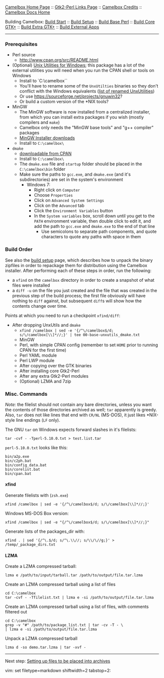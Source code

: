 ﻿[Camelbox Home Page](http://code.google.com/p/camelbox) ::
[Gtk2-Perl Links Page](https://github.com/cpanxaoc/camelbox-docs/blob/master/links/gtk_perl_links.md) ::
[Camelbox Credits](https://github.com/cpanxaoc/camelbox-docs/blob/master/about/credits.md) :: 
[Camelbox Docs Home](https://github.com/cpanxaoc/camelbox-docs)

Building Camelbox: [Build Start](https://github.com/cpanxaoc/camelbox-docs/blob/master/building/00-start.md) ::
[Build Setup](https://github.com/cpanxaoc/camelbox-docs/blob/master/building/01-setup.md) ::
[Build Base Perl](https://github.com/cpanxaoc/camelbox-docs/blob/master/building/02-base_perl.md) ::
[Build Core GTK+](https://github.com/cpanxaoc/camelbox-docs/blob/master/building/03-core_gtk.md) ::
[Build Extra GTK+](https://github.com/cpanxaoc/camelbox-docs/blob/master/building/04-extra_gtk.md) ::
[Build External Apps](https://github.com/cpanxaoc/camelbox-docs/blob/master/building/05-external_apps)

-----

### Prerequisites ###
- Perl source
  - http://www.cpan.org/src/README.html
- (Optional)
  [Unix Utilities for Windows](http://sourceforge.net/project/platformdownload.php?group_id=9328);
  this package has a lot of the external utilities you will need when you run
  the CPAN shell or tools on Windows
  - Install to `C:\camelbox\``
  - You'll have to rename some of the `UnxUtilties` binaries so they don't
    conflict with the Windows equivalents ([list of renamed
    UnxUtilities](https://github.com/cpanxaoc/camelbox-docs/blob/master/using/renamed_nix_utilities.md))
  - Or use https://sourceforge.net/projects/gnuwin32?
  - Or build a custom version of the \*NIX tools?
- MinGW
  - The MinGW software is now installed from a centralized installer, from
    which you can install extra packages if you wish (mostly compilers and
    `make`)
  - Camelbox only needs the "MinGW base tools" and "g++ compiler" packages
  - [MinGW Installer downloads](http://sourceforge.net/project/showfiles.php?group_id=2435&package_id=240780)
  - Install to `C:\camelbox\ `
- `dmake`
  - [downloadable from CPAN](http://search.cpan.org/dist/dmake/)
  - Install to `C:\camelbox\ `
  - The `dmake.exe` file and `startup` folder should be placed in the
    `C:\camelbox\bin` folder
  - Make sure the paths to `gcc.exe`, and `dmake.exe` (and it's
    subdirectories) are set in the system's environment
    - Windows 7:
      - Right click on `Computer`
      - Choose `Properties`
      - Click on `Advanced System Settings`
      - Click on the `Advanced` tab
      - Click the `Environment Variables` button
      - In the `System variables` box, scroll down until you get to the `PATH`
        environment variable, then double click to edit it, and add the path
        to `gcc.exe` and `dmake.exe` to the end of that line
        - Use semicolons to separate path components, and quote characters to
          quote any paths with space in them

### Build Order ###
See also the [build
setup](https://github.com/cpanxaoc/camelbox-docs/blob/master/building/01-setup.md)
page, which describes how to unpack the binary zipfiles in order to repackage
them for distribution using the Camelbox installer.  After performing each of
these steps in order, run the following:

- a `xfind` on the `camelbox` directory in order to create a snapshot of what
  files were installed
- a `diff -u` on the file you just created and the file that was created in
  the previous step of the build process; the first file obviously will have
  nothing to `diff` against, but subsequent `diff`s will show how the contents
  change over time.

Points at which you need to run a checkpoint `xfind/diff`:
- After dropping UnxUtils and `dmake`
  - `xfind /camelbox | sed -e '{/^\/camelbox$/d; s/\/camelbox[\\]*//;}' | tee 00-base-unxutils_dmake.txt`
  - MinGW
  - Perl, with simple CPAN config (remember to set `HOME` prior to running CPAN for the first time)
  - Perl YAML module
  - Perl LWP module
  - After copying over the GTK binaries
  - After installing core Gtk2-Perl
  - After any extra Gtk2-Perl modules
  - (Optional) LZMA and 7zip

### Misc. Commands ###
*Note:* the filelist should not contain any bare directories, unless you want
the contents of those directories archived as well; `tar` apparently is
greedy.  Also, `tar` does not like lines that end with `CR/NL` (MS-DOS), it
just likes \*NIX-style line endings (`LF` only).

The GNU `tar` on Windows expects forward slashes in it's filelists:

    tar -cvf - -Tperl-5.10.0.txt > test.list.tar

`perl-5.10.0.txt` looks like this:

    bin/a2p.exe
    bin/c2ph.bat
    bin/config_data.bat
    bin/corelist.bat
    bin/cpan.bat

#### xfind ####
Generate filelists with (`zsh.exe`)

    xfind /camelbox | sed -e '{/^\/camelbox$/d; s/\/camelbox[\\]*//;}'

Windows MS-DOS Box version:

    xfind /camelbox | sed -e "{/^\/camelbox$/d; s/\/camelbox[\\]*//;}"

Generate lists of the packages_dir with:

    xfind . | sed '{/^\.$/d; s/^\.\\//; s/\\/\//g;}' > /temp/_package_dirs.txt

#### LZMA ####
Create a LZMA compressed tarball:

    lzma e /path/to/input/tarball.tar /path/to/output/file.tar.lzma


Create an LZMA compressed tarball using a list of files

    cd C:\camelbox
    tar -cvf - -Tfilelist.txt | lzma e -si /path/to/output/file.tar.lzma

Create an LZMA compressed tarball using a list of files, with comments
filtered out

    cd C:\camelbox
    grep -v "#" /path/to/package_list.txt | tar -cv -T - \
    | lzma e -si /path/to/output/file.tar.lzma


Unpack a LZMA compressed tarball

    lzma d -so demo.tar.lzma | tar -xvf -

-----

Next step: [Setting up files to be placed into archives](https://github.com/cpanxaoc/camelbox-docs/blob/master/building/01-setup.md)

vim: set filetype=markdown shiftwidth=2 tabstop=2:

